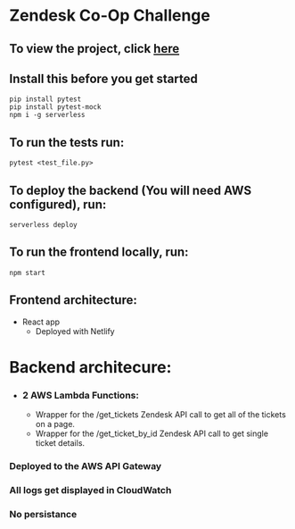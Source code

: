 # **Zendesk Co-Op Challenge**

## To view the project, click [here](https://yash-zendesk-test.netlify.app/)

## Install this before you get started

```
pip install pytest
pip install pytest-mock
npm i -g serverless
```

## To run the tests run:
```
pytest <test_file.py>
```

## To deploy the backend (You will need AWS configured), run:
```
serverless deploy
```
## To run the frontend locally, run:
```
npm start
```
## Frontend architecture:

- React app
  - Deployed with Netlify

# Backend architecure:

* ### 2 AWS Lambda Functions:
  *  Wrapper for the /get_tickets Zendesk API call to get all of the tickets on a page.
  *  Wrapper for the /get_ticket_by_id Zendesk API call to get single ticket details.

### Deployed to the AWS API Gateway
### All logs get displayed in CloudWatch
### No persistance